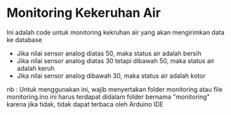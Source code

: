 # Monitoring Kekeruhan Air

Ini adalah code untuk monitoring kekruhan air yang akan mengirimkan data ke database

<ul>
  <li> Jika nilai sensor analog diatas 50, maka status air adalah bersih </li>
  <li> Jika nilai sensor analog diatas 30 tetapi dibawah 50, maka status air adalah keruh </li>
  <li> Jika nilai sensor analog dibawah 30, maka status air adalah kotor</li>
</ul>

nb : Untuk menggunakan ini, wajib menyertakan folder monitoring atau file monitoring.ino ini harus terdapat didalam folder bernama "monitoring" karena jika tidak, tidak dapat terbaca oleh Arduino IDE
